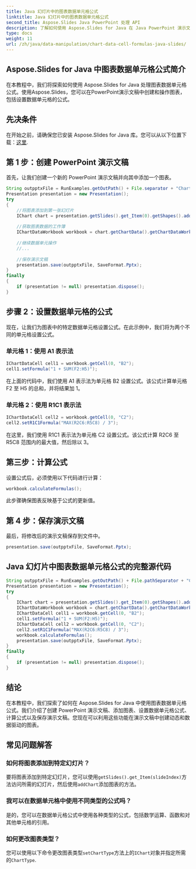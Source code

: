 ```yaml
---
title: Java 幻灯片中的图表数据单元格公式
linktitle: Java 幻灯片中的图表数据单元格公式
second_title: Aspose.Slides Java PowerPoint 处理 API
description: 了解如何使用 Aspose.Slides for Java 在 Java PowerPoint 演示文稿中设置图表数据单元格公式。使用公式创建动态图表。
type: docs
weight: 11
url: /zh/java/data-manipulation/chart-data-cell-formulas-java-slides/
---
```


## Aspose.Slides for Java 中图表数据单元格公式简介

在本教程中，我们将探索如何使用 Aspose.Slides for Java 处理图表数据单元格公式。使用Aspose.Slides，您可以在PowerPoint演示文稿中创建和操作图表，包括设置数据单元格的公式。

## 先决条件

在开始之前，请确保您已安装 Aspose.Slides for Java 库。您可以从以下位置下载：[这里](https://releases.aspose.com/slides/java/).

## 第 1 步：创建 PowerPoint 演示文稿

首先，让我们创建一个新的 PowerPoint 演示文稿并向其中添加一个图表。

```java
String outpptxFile = RunExamples.getOutPath() + File.separator + "ChartDataCell_Formulas_out.pptx";
Presentation presentation = new Presentation();
try
{
    //将图表添加到第一张幻灯片
    IChart chart = presentation.getSlides().get_Item(0).getShapes().addChart(ChartType.ClusteredColumn, 150, 150, 500, 300);
    
    //获取图表数据的工作簿
    IChartDataWorkbook workbook = chart.getChartData().getChartDataWorkbook();
    
    //继续数据单元操作
    //...
    
    //保存演示文稿
    presentation.save(outpptxFile, SaveFormat.Pptx);
}
finally
{
    if (presentation != null) presentation.dispose();
}
```

## 步骤 2：设置数据单元格的公式

现在，让我们为图表中的特定数据单元格设置公式。在此示例中，我们将为两个不同的单元格设置公式。

### 单元格 1：使用 A1 表示法

```java
IChartDataCell cell1 = workbook.getCell(0, "B2");
cell1.setFormula("1 + SUM(F2:H5)");
```

在上面的代码中，我们使用 A1 表示法为单元格 B2 设置公式。该公式计算单元格 F2 至 H5 的总和，并将结果加 1。

### 单元格 2：使用 R1C1 表示法

```java
IChartDataCell cell2 = workbook.getCell(0, "C2");
cell2.setR1C1Formula("MAX(R2C6:R5C8) / 3");
```

在这里，我们使用 R1C1 表示法为单元格 C2 设置公式。该公式计算 R2C6 至 R5C8 范围内的最大值，然后除以 3。

## 第三步：计算公式

设置公式后，必须使用以下代码进行计算：

```java
workbook.calculateFormulas();
```

此步骤确保图表反映基于公式的更新值。

## 第 4 步：保存演示文稿

最后，将修改后的演示文稿保存到文件中。

```java
presentation.save(outpptxFile, SaveFormat.Pptx);
```

## Java 幻灯片中图表数据单元格公式的完整源代码

```java
String outpptxFile = RunExamples.getOutPath() + File.pathSeparator + "ChartDataCell_Formulas_out.pptx";
Presentation presentation = new Presentation();
try
{
	IChart chart = presentation.getSlides().get_Item(0).getShapes().addChart(ChartType.ClusteredColumn, 150, 150, 500, 300);
	IChartDataWorkbook workbook = chart.getChartData().getChartDataWorkbook();
	IChartDataCell cell1 = workbook.getCell(0, "B2");
	cell1.setFormula("1 + SUM(F2:H5)");
	IChartDataCell cell2 = workbook.getCell(0, "C2");
	cell2.setR1C1Formula("MAX(R2C6:R5C8) / 3");
	workbook.calculateFormulas();
	presentation.save(outpptxFile, SaveFormat.Pptx);
}
finally
{
	if (presentation != null) presentation.dispose();
}
```

## 结论

在本教程中，我们探索了如何在 Aspose.Slides for Java 中使用图表数据单元格公式。我们介绍了创建 PowerPoint 演示文稿、添加图表、设置数据单元格公式、计算公式以及保存演示文稿。您现在可以利用这些功能在演示文稿中创建动态和数据驱动的图表。

## 常见问题解答

### 如何将图表添加到特定幻灯片？

要将图表添加到特定幻灯片，您可以使用`getSlides().get_Item(slideIndex)`方法访问所需的幻灯片，然后使用`addChart`添加图表的方法。

### 我可以在数据单元格中使用不同类型的公式吗？

是的，您可以在数据单元格公式中使用各种类型的公式，包括数学运算、函数和对其他单元格的引用。

### 如何更改图表类型？

您可以使用以下命令更改图表类型`setChartType`方法上的`IChart`对象并指定所需的`ChartType`.